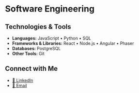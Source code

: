 #  Software Engineering


## Technologies & Tools
- **Languages:** JavaScript • Python • SQL  
- **Frameworks & Libraries:** React • Node.js • Angular • Phaser  
- **Databases:** PostgreSQL  
- **Other Tools:** Git  


## Connect with Me
- [💼 LinkedIn](https://www.linkedin.com/in/nicolezanin/)  
- [📧 Email](mailto:nicolezaninsilva@gmail.com)  



